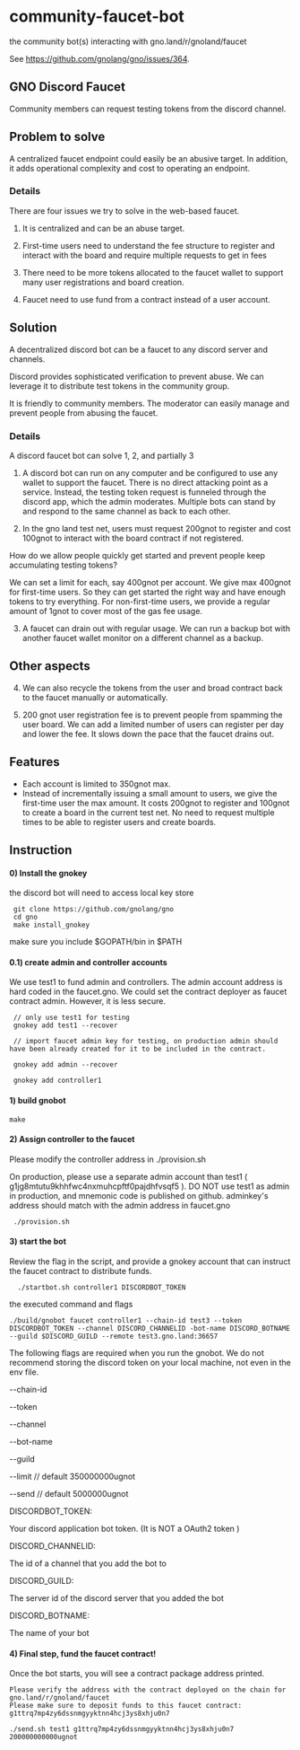 # community-faucet-bot
the community bot(s) interacting with gno.land/r/gnoland/faucet

See https://github.com/gnolang/gno/issues/364.

## GNO Discord Faucet

Community members can request testing tokens from the discord channel.

## Problem to solve

A centralized faucet endpoint could easily be an abusive target.
In addition, it adds operational complexity and cost to operating an endpoint.

### Details

There are four issues we try to solve in the web-based faucet.

1) It is centralized and can be an abuse target.

2) First-time users need to understand the fee structure to register and interact with the board and require multiple requests to get in fees

3) There need to be more tokens allocated to the faucet wallet to support many user registrations and board creation.

4) Faucet need to use fund from a contract instead of a user account.

## Solution

A decentralized discord bot can be a faucet to any discord server and channels.

Discord provides sophisticated verification to prevent abuse. We can leverage it to distribute test tokens in the community group.

It is friendly to community members. The moderator can easily manage and prevent people from abusing the faucet.

### Details

A discord faucet bot can solve 1, 2, and partially 3

1) A discord bot can run on any computer and be configured to use any wallet to support the faucet. There is no direct attacking point as a service. Instead, the testing token request is funneled through the discord app, which the admin moderates. Multiple bots can stand by and respond to the same channel as back to each other.

2) In the gno land test net, users must request 200gnot to register and cost 100gnot to interact with the board contract if not registered.

How do we allow people quickly get started and prevent people keep accumulating testing tokens?

We can set a limit for each, say 400gnot per account. We give max 400gnot for first-time users. So they can get started the right way and have enough tokens to try everything. For non-first-time users, we provide a regular amount of 1gnot to cover most of the gas fee usage.

3) A faucet can drain out with regular usage. We can run a backup bot with another faucet wallet monitor on a different channel as a backup.

## Other aspects

4) We can also recycle the tokens from the user and broad contract back to the faucet manually or automatically.

5) 200 gnot user registration fee is to prevent people from spamming the user board. We can add a limited number of users can register per day and lower the fee. It slows down the pace that the faucet drains out.

## Features

- Each account is limited to 350gnot max.
- Instead of incrementally issuing a small amount to users, we give the first-time user the max amount. It costs 200gnot to register and 100gnot to create a board in the current test net. No need to request multiple times to be able to register users and create boards.

## Instruction

#### 0) Install the gnokey

the discord bot will need to access local key store

     git clone https://github.com/gnolang/gno
     cd gno
     make install_gnokey

make sure you include $GOPATH/bin in $PATH

#### 0.1) create admin and controller accounts

We use test1 to fund admin and controllers. The admin account address is hard coded in the faucet.gno.
We could set the contract deployer as faucet contract admin. However, it is less secure.

     // only use test1 for testing
     gnokey add test1 --recover

     // import faucet admin key for testing, on production admin should have been already created for it to be included in the contract.

     gnokey add admin --recover

     gnokey add controller1



#### 1) build gnobot

    make

#### 2) Assign controller to the faucet

Please modify the controller address in ./provision.sh

On production, please use a separate admin account than test1 ( g1jg8mtutu9khhfwc4nxmuhcpftf0pajdhfvsqf5 ).
DO NOT use test1 as admin in production, and mnemonic code is published on github.
adminkey's address should match with the admin address in faucet.gno

     ./provision.sh

#### 3) start the bot

Review the flag in the script, and provide a gnokey account that can instruct the faucet contract to distribute funds.

      ./startbot.sh controller1 DISCORDBOT_TOKEN


the executed command and flags


    ./build/gnobot faucet controller1 --chain-id test3 --token DISCORDBOT_TOKEN --channel DISCORD_CHANNELID -bot-name DISCORD_BOTNAME --guild $DISCORD_GUILD --remote test3.gno.land:36657


The following flags are required when you run the gnobot. We do not recommend storing the discord token on your local machine, not even in the env file.

--chain-id

--token

--channel

--bot-name

--guild

--limit // default 350000000ugnot

--send  // default 5000000ugnot

DISCORDBOT_TOKEN:

Your discord application bot token. (It is NOT a OAuth2 token )

DISCORD_CHANNELID:

The id of a channel that you add the bot to

DISCORD_GUILD:

The server id of the discord server that you added the bot

DISCORD_BOTNAME:

The name of your bot


#### 4) Final step, fund the faucet contract!

Once the bot starts, you will see a contract package address printed.

    Please verify the address with the contract deployed on the chain for  gno.land/r/gnoland/faucet
    Please make sure to deposit funds to this faucet contract: g1ttrq7mp4zy6dssnmgyyktnn4hcj3ys8xhju0n7

    ./send.sh test1 g1ttrq7mp4zy6dssnmgyyktnn4hcj3ys8xhju0n7 200000000000ugnot
     
